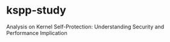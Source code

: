 # kspp-study
Analysis on Kernel Self-Protection: Understanding Security and Performance Implication
